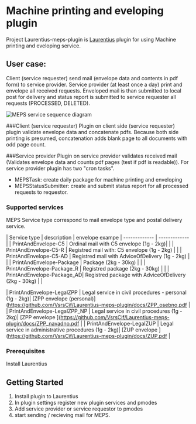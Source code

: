# Machine printing and eveloping plugin
Project Laurentius-meps-plugin is [Laurentius](https://github.com/VsrsCif/Laurentius)  plugin 
for using Machine printing and eveloping service. 

## User case:
Client (service requester) send mail (envelope data and contents in pdf form) to service provider.
Service provider (at least once a day) print and envelope all received requests. 
Enveloped mail is than submitted to local post for delivery and status report is 
submitted to service requester all requests (PROCESSED, DELETED). 

![MEPS service sequence diagram](https://github.com/VsrsCif/Laurentius-meps-plugin/docs/images/meps-actions.png)


###Client (service requester)
Plugin on client side (service requester) plugin validate envelope data and concatenate
pdfs. Because both side printing is presumed, concatenation adds blank page to all 
documents with odd page count.


###Service provider
Plugin on service provider validates received mail (Validates envelope data and counts pdf pages (test if pdf is readable)).
For service provider plugin has two "cron tasks".
 * MEPSTask: create daily package for machine printing and enveloping
 * MEPSStatusSubmitter: create and submit status report for all processed requests to requestor.



### Supported services
MEPS Service type correspond to mail envelope type and postal delivery service.



| Service type  | description | envelope exampe
| ------------- | ------------- |
| PrintAndEnvelope-C5      | Ordinal mail with C5 envelope (1g - 2kg)|   |
| PrintAndEnvelope-C5-R    | Registred mail with: C5 envelope (1g - 2kg) |  |
| PrintAndEnvelope-C5-AD   | Registred  mail with AdviceOfDelivery  (1g - 2kg) | |
| PrintAndEnvelope-Package | Package  (2kg - 30kg) | |
| PrintAndEnvelope-Package_R | Registred package  (2kg - 30kg) | |
| PrintAndEnvelope-Package_AD| Registred package with AdviceOfDelivery  (2kg - 30kg) | |

| PrintAndEnvelope-LegalZPP  | Legal service in civil procedures - personal (1g - 2kg)| [ZPP envelope (personal)](https://github.com/VsrsCif/Laurentius-meps-plugin/docs/ZPP_osebno.pdf | 
| PrintAndEnvelope-LegalZPP_NP | Legal service in civil procedures  (1g - 2kg)|   [ZPP envelope ](https://github.com/VsrsCif/Laurentius-meps-plugin/docs/ZPP_navadno.pdf |
| PrintAndEnvelope-LegalZUP |  Legal service in administrative procedures (1g - 2kg)|   [ZUP envelope ](https://github.com/VsrsCif/Laurentius-meps-plugin/docs/ZUP.pdf |


### Prerequisites
Install Laurentius


## Getting Started
1. Install plugin to Laurentius
2. In plugin settings register new plugin services and pmodes
3. Add service provider or service requestor to pmodes
4. start sending / recieving mail for MEPS.

